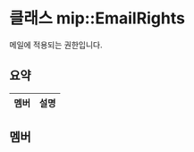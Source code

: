 # <a name="class-mipemailrights"></a>클래스 mip::EmailRights 
메일에 적용되는 권한입니다.
  
## <a name="summary"></a>요약
 멤버                        | 설명                                
--------------------------------|---------------------------------------------
  
## <a name="members"></a>멤버